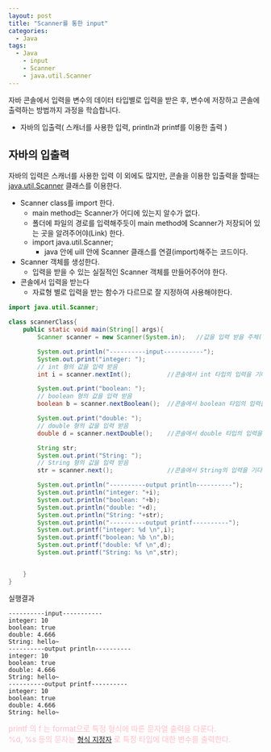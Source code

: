 ```yaml
---
layout: post
title: "Scanner를 통한 input"
categories:
  - Java
tags:
  - Java
	- input
	- Scanner
	- java.util.Scanner
---
```


자바 콘솔에서 입력을 변수의 데이터 타입별로 입력을 받은 후, 변수에 저장하고 콘솔에 출력하는 방법까지 과정을 학습합니다.

+ 자바의 입출력( 스캐너를 사용한 입력, println과 printf를 이용한 출력 )



## 자바의 입출력
자바의 입력은 스캐너를 사용한 입력 이 외에도 많지만, 콘솔을 이용한 입출력을 할때는 [java.util.Scanner](https://docs.oracle.com/javase/7/docs/api/java/util/Scanner.html) 클래스를 이용한다.
+ Scanner class를 import 한다.
	+ main method는 Scanner가 어디에 있는지 알수가 없다.
	+ 폴더에 파일의 경로를 입력해주듯이 main method에 Scanner가 저장되어 있는 곳을 알려주어야(Link) 한다.
	+ import java.util.Scanner;
		+ java 안에 uill 안에 Scanner 클래스를 연결(import)해주는 코드이다.
+ Scanner 객체를 생성한다.
	+ 입력을 받을 수 있는 실질적인 Scanner 객체를 만들어주어야 한다.
+ 콘솔에서 입력을 받는다
	+ 자료형 별로 입력을 받는 함수가 다르므로 잘 지정하여 사용해야한다.


```java
import java.util.Scanner;

class scannerClass{
	public static void main(String[] args){
        Scanner scanner = new Scanner(System.in);	//값을 입력 받을 주체(객체)인 scanner 생성

        System.out.println("----------input-----------");
        System.out.print("integer: ");
        // int 형의 값을 입력 받음
        int i = scanner.nextInt();			//콘솔에서 int 타입의 입력을 기다림

        System.out.print("boolean: ");
        // boolean 형의 값을 입력 받음
        boolean b = scanner.nextBoolean();	//콘솔에서 boolean 타입의 입력을 기다림

        System.out.print("double: ");
        // double 형의 값을 입력 받음
        double d = scanner.nextDouble();	//콘솔에서 double 타입의 입력을 기다림

        String str;
        System.out.print("String: ");
        // String 형의 값을 입력 받음
        str = scanner.next();				//콘솔에서 String의 입력을 기다림

        System.out.println("----------output println----------");
        System.out.println("integer: "+i);
        System.out.println("boolean: "+b);
        System.out.println("double: "+d);
        System.out.println("String: "+str);
        System.out.println("----------output printf----------");
        System.out.printf("integer: %d \n",i);
        System.out.printf("boolean: %b \n",b);
        System.out.printf("double: %f \n",d);
        System.out.printf("String: %s \n",str);


	}
}

```
실행결과
```
----------input-----------
integer: 10
boolean: true
double: 4.666
String: hello~
----------output println----------
integer: 10
boolean: true
double: 4.666
String: hello~
----------output printf----------
integer: 10
boolean: true
double: 4.666
String: hello~
```
<span style="color:pink; font-size:15px;">printf 의 f 는 format으로 특정 형식에 따른 문자열 출력을 다룬다. <br>
%d, %s 등의 문자는</span>
[형식 지정자](http://java-space.tistory.com/entry/%ED%98%95%EC%8B%9D-%EC%A7%80%EC%A0%95%EC%9E%90)
<span style="color:pink; font-size:15px;">로 특정 타입에 대한 변수를 출력한다.</span>
